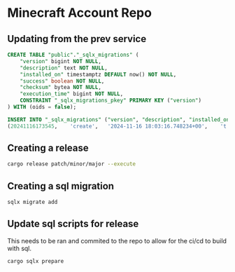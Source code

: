 # Minecraft Account Repo

## Updating from the prev service
```sql
CREATE TABLE "public"."_sqlx_migrations" (
    "version" bigint NOT NULL,
    "description" text NOT NULL,
    "installed_on" timestamptz DEFAULT now() NOT NULL,
    "success" boolean NOT NULL,
    "checksum" bytea NOT NULL,
    "execution_time" bigint NOT NULL,
    CONSTRAINT "_sqlx_migrations_pkey" PRIMARY KEY ("version")
) WITH (oids = false);

INSERT INTO "_sqlx_migrations" ("version", "description", "installed_on", "success", "checksum", "execution_time") VALUES
(20241116173545,	'create',	'2024-11-16 18:03:16.748234+00',	't',	'\x1b0309409500658da98fc5a61c83e0bbcfccdc71fff66226cffa8f95f78321ea261b066d6540c4dd08aa2caa4c44c1d5',	8288708);
```

## Creating a release

```sh
cargo release patch/minor/major --execute
````

##  Creating a sql migration

```sh
sqlx migrate add
```

## Update sql scripts for release

This needs to be ran and commited to the repo to allow
for the ci/cd to build with sql.

```shell
cargo sqlx prepare
```